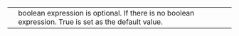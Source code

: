  
| | |
| --- | --- |
|  | boolean expression is optional. If there is no boolean expression. True is set as the default value. |
